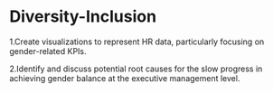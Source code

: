 # Diversity-Inclusion

1.Create visualizations to represent HR data, particularly focusing on gender-related KPIs.

2.Identify and discuss potential root causes for the slow progress in achieving gender balance at the executive management level.
